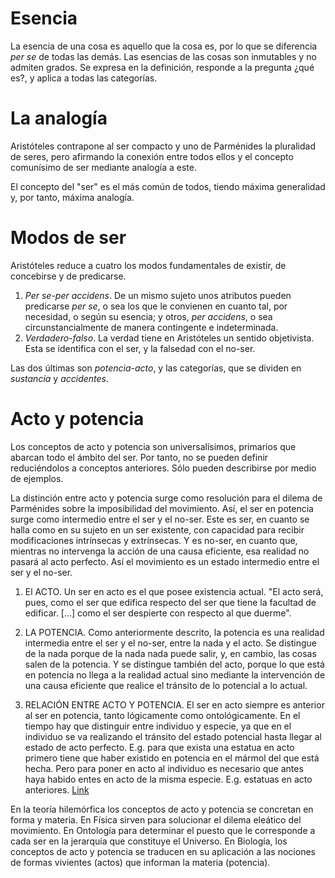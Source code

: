 
# Esencia

La esencia de una cosa es aquello que la cosa es, por lo que se diferencia *per se* de todas las demás. Las esencias de las cosas son inmutables y no admiten grados. Se expresa en la definición, responde a la pregunta ¿qué es?, y aplica a todas las categorías.


# La analogía

Aristóteles contrapone al ser compacto y uno de Parménides la pluralidad de seres, pero afirmando la conexión entre todos ellos y el concepto comunísimo de ser mediante analogía a este.

El concepto del "ser" es el más común de todos, tiendo máxima generalidad y, por tanto, máxima analogía.


# Modos de ser

Aristóteles reduce a cuatro los modos fundamentales de existir, de concebirse y de predicarse.

1. *Per se-per accidens*. De un mismo sujeto unos atributos pueden predicarse *per se*, o sea los que le convienen en cuanto tal, por necesidad, o según su esencia; y otros, *per accidens*, o sea circunstancialmente de manera contingente e indeterminada.
2. *Verdadero-falso*. La verdad tiene en Aristóteles un sentido objetivista. Esta se identifica con el ser, y la falsedad con el no-ser.

Las dos últimas son *potencia-acto*, y las categorías, que se dividen en *sustancia* y *accidentes*.

# Acto y potencia

Los conceptos de acto y potencia son universalísimos, primarios que abarcan todo el ámbito del ser. Por tanto, no se pueden definir reduciéndolos a conceptos anteriores. Sólo pueden describirse por medio de ejemplos.

La distinción entre acto y potencia surge como resolución para el dilema de Parménides sobre la imposibilidad del movimiento. Así, el ser en potencia surge como intermedio entre el ser y el no-ser. Este es ser, en cuanto se halla como en su sujeto en un ser existente, con capacidad para recibir modificaciones intrínsecas y extrínsecas. Y es no-ser, en cuanto que, mientras no intervenga la acción de una causa eficiente, esa realidad no pasará al acto perfecto. Así el movimiento es un estado intermedio entre el ser y el no-ser.

1. El ACTO. Un ser en acto es el que posee existencia actual. "El acto será, pues, como el ser que edifica respecto del ser que tiene la facultad de edificar. [...] como el ser despierte con respecto al que duerme".
2. LA POTENCIA. Como anteriormente descrito, la potencia es una realidad intermedia entre el ser y el no-ser, entre la nada y el acto. Se distingue de la nada porque de la nada nada puede salir, y, en cambio, las cosas salen de la potencia. Y se distingue también del acto, porque lo que está en potencia no llega a la realidad actual sino mediante la intervención de una causa eficiente que realice el tránsito de lo potencial a lo actual.

3. RELACIÓN ENTRE ACTO Y POTENCIA. El ser en acto siempre es anterior al ser en potencia, tanto lógicamente como ontológicamente. En el tiempo hay que distinguir entre individuo y especie, ya que en el individuo se va realizando el tránsito del estado potencial hasta llegar al estado de acto perfecto. E.g. para que exista una estatua en acto primero tiene que haber existido en potencia en el mármol del que está hecha. Pero para poner en acto al individuo es necesario que antes haya habido entes en acto de la misma especie. E.g. estatuas en acto anteriores.  [Link](https://chatgpt.com/share/676d7690-28c0-8002-8669-0368050d50e2)

En la teoría hilemórfica los conceptos de acto y potencia se concretan en forma y materia. En Física sirven para solucionar el dilema eleático del movimiento. En Ontología para determinar el puesto que le corresponde a cada ser en la jerarquía que constituye el Universo. En Biología, los conceptos de acto y potencia se traducen en su aplicación a las nociones de formas vivientes (actos) que informan la materia (potencia).